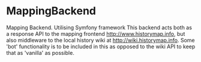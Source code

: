 # MappingBackend
Mapping Backend. Utilising Symfony framework
This backend acts both as a response API to the mapping frontend http://www.historymap.info, but also middleware to the local history 
wiki at http://wiki.historymap.info. Some 'bot' functionality is to be included in this as opposed to the wiki API to keep that
as 'vanilla' as possible.
